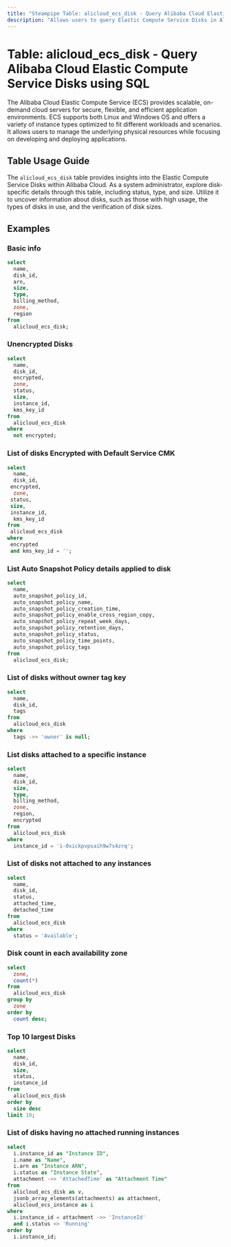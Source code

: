 ```yaml
---
title: "Steampipe Table: alicloud_ecs_disk - Query Alibaba Cloud Elastic Compute Service Disks using SQL"
description: "Allows users to query Elastic Compute Service Disks in Alibaba Cloud, specifically the disk details such as its status, type, and size, providing insights into disk usage and management."
---
```


# Table: alicloud_ecs_disk - Query Alibaba Cloud Elastic Compute Service Disks using SQL

The Alibaba Cloud Elastic Compute Service (ECS) provides scalable, on-demand cloud servers for secure, flexible, and efficient application environments. ECS supports both Linux and Windows OS and offers a variety of instance types optimized to fit different workloads and scenarios. It allows users to manage the underlying physical resources while focusing on developing and deploying applications.

## Table Usage Guide

The `alicloud_ecs_disk` table provides insights into the Elastic Compute Service Disks within Alibaba Cloud. As a system administrator, explore disk-specific details through this table, including status, type, and size. Utilize it to uncover information about disks, such as those with high usage, the types of disks in use, and the verification of disk sizes.

## Examples

### Basic info

```sql
select
  name,
  disk_id,
  arn,
  size,
  type,
  billing_method,
  zone,
  region
from
  alicloud_ecs_disk;
```

### Unencrypted Disks
```sql
select
  name,
  disk_id,
  encrypted,
  zone,
  status,
  size,
  instance_id,
  kms_key_id
from
  alicloud_ecs_disk
where
  not encrypted;
```

### List of disks Encrypted with Default Service CMK

 ```sql
 select
   name,
   disk_id,
  encrypted,
   zone,
  status,
  size,
  instance_id,
   kms_key_id
 from
  alicloud_ecs_disk
where
  encrypted
  and kms_key_id = '';
 ```



### List Auto Snapshot Policy details applied to disk

```sql
select
  name,
  auto_snapshot_policy_id,
  auto_snapshot_policy_name,
  auto_snapshot_policy_creation_time,
  auto_snapshot_policy_enable_cross_region_copy,
  auto_snapshot_policy_repeat_week_days,
  auto_snapshot_policy_retention_days,
  auto_snapshot_policy_status,
  auto_snapshot_policy_time_points,
  auto_snapshot_policy_tags
from
  alicloud_ecs_disk;
```

### List of disks without owner tag key

```sql
select
  name,
  disk_id,
  tags
from
  alicloud_ecs_disk
where
  tags ->> 'owner' is null;
```

### List disks attached to a specific instance
```sql
select
  name,
  disk_id,
  size,
  type,
  billing_method,
  zone,
  region,
  encrypted
from
  alicloud_ecs_disk
where
  instance_id = 'i-0xickpvpsaih9w7s4zrq';
```


### List of disks not attached to any instances

```sql
select
  name,
  disk_id,
  status,
  attached_time,
  detached_time
from
  alicloud_ecs_disk
where
  status = 'Available';
```

### Disk count in each availability zone

```sql
select
  zone,
  count(*)
from
  alicloud_ecs_disk
group by
  zone
order by
  count desc;
```


### Top 10 largest Disks
```sql
select
  name,
  disk_id,
  size,
  status,
  instance_id
from
  alicloud_ecs_disk
order by
  size desc
limit 10;
```

### List of disks having no attached running instances

```sql
select
  i.instance_id as "Instance ID",
  i.name as "Name",
  i.arn as "Instance ARN",
  i.status as "Instance State",
  attachment ->> 'AttachedTime' as "Attachment Time"
from
  alicloud_ecs_disk as v,
  jsonb_array_elements(attachments) as attachment,
  alicloud_ecs_instance as i
where
  i.instance_id = attachment ->> 'InstanceId'
  and i.status <> 'Running'
order by
  i.instance_id;
```
